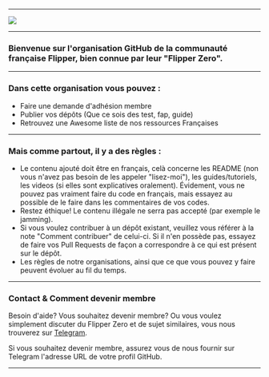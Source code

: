 <hr>

<a href="https://github.com/FlipperFrenchCommunity">
  <img src="https://user-images.githubusercontent.com/22322762/197904973-66cadb4f-7c47-459a-8b7d-17518c6a19a1.png" align="center">
</a>

<hr>

### Bienvenue sur l'organisation GitHub de la communauté française Flipper, bien connue par leur "Flipper Zero".

<hr>

### Dans cette organisation vous pouvez :
* Faire une demande d'adhésion membre
* Publier vos dépôts (Que ce sois des test, fap, guide)
* Retrouvez une Awesome liste de nos ressources Françaises

<hr> 

### Mais comme partout, il y a des règles :
* Le contenu ajouté doit être en français, celà concerne les README (non vous n'avez pas besoin de les appeler "lisez-moi"), les guides/tutoriels, les videos (si elles sont explicatives oralement). Évidement, vous ne pouvez pas vraiment faire du code en français, mais essayez au possible de le faire dans les commentaires de vos codes. 
* Restez éthique! Le contenu illégale ne serra pas accepté (par exemple le jamming).
* Si vous voulez contribuer à un dépôt existant, veuillez vous référer à la note "Comment contribuer" de celui-ci. Si il n'en possède pas, essayez de faire vos Pull Requests de façon a correspondre à ce qui est présent sur le dépôt.
* Les règles de notre organisations, ainsi que ce que vous pouvez y faire peuvent évoluer au fil du temps.

<hr>

### Contact & Comment devenir membre

Besoin d'aide? Vous souhaitez devenir membre? Ou vous voulez simplement discuter du Flipper Zero et de sujet similaires, vous nous trouverez sur <a href="https://t.me/flipper_zero_french">Telegram</a>.

Si vous souhaitez devenir membre, assurez vous de nous fournir sur Telegram l'adresse URL de votre profil GitHub.

<hr>
